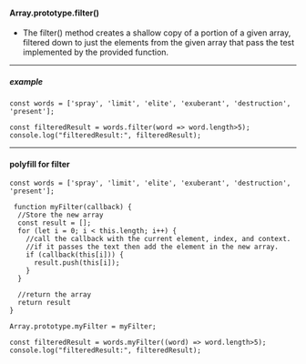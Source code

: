 #### Array.prototype.filter()

- The filter() method creates a shallow copy of a portion of a given array, filtered down to just the elements from the given array that pass the test implemented by the provided function.
_______________________________________________________________________

##### example
```
const words = ['spray', 'limit', 'elite', 'exuberant', 'destruction', 'present'];

const filteredResult = words.filter(word => word.length>5);
console.log("filteredResult:", filteredResult);
```
_______________________________________________________________________

#### polyfill for filter

```
const words = ['spray', 'limit', 'elite', 'exuberant', 'destruction', 'present'];

 function myFilter(callback) {
  //Store the new array
  const result = [];
  for (let i = 0; i < this.length; i++) {
    //call the callback with the current element, index, and context.
    //if it passes the text then add the element in the new array.
    if (callback(this[i])) {
      result.push(this[i]);
    }
  }
  
  //return the array
  return result
}

Array.prototype.myFilter = myFilter;

const filteredResult = words.myFilter((word) => word.length>5);
console.log("filteredResult:", filteredResult);
```